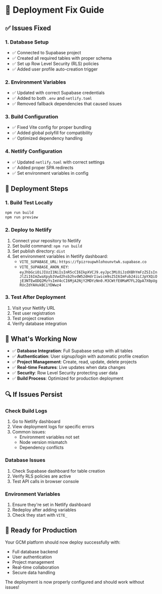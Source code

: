 # 🚀 Deployment Fix Guide

## ✅ Issues Fixed

### 1. **Database Setup**
- ✅ Connected to Supabase project
- ✅ Created all required tables with proper schema
- ✅ Set up Row Level Security (RLS) policies
- ✅ Added user profile auto-creation trigger

### 2. **Environment Variables**
- ✅ Updated with correct Supabase credentials
- ✅ Added to both `.env` and `netlify.toml`
- ✅ Removed fallback dependencies that caused issues

### 3. **Build Configuration**
- ✅ Fixed Vite config for proper bundling
- ✅ Added global polyfill for compatibility
- ✅ Optimized dependency handling

### 4. **Netlify Configuration**
- ✅ Updated `netlify.toml` with correct settings
- ✅ Added proper SPA redirects
- ✅ Set environment variables in config

## 🔧 Deployment Steps

### 1. **Build Test Locally**
```bash
npm run build
npm run preview
```

### 2. **Deploy to Netlify**
1. Connect your repository to Netlify
2. Set build command: `npm run build`
3. Set publish directory: `dist`
4. Set environment variables in Netlify dashboard:
   - `VITE_SUPABASE_URL`: `https://fpizroupwhlohounvtwk.supabase.co`
   - `VITE_SUPABASE_ANON_KEY`: `eyJhbGciOiJIUzI1NiIsInR5cCI6IkpXVCJ9.eyJpc3MiOiJzdXBhYmFzZSIsInJlZiI6ImZwaXpyb3Vwd2hsb2hvdW52dHdrIiwicm9sZSI6ImFub24iLCJpYXQiOjE3NTEwODQ2MzYsImV4cCI6MjA2NjY2MDYzNn0.M3CWtfE0MaM7FL2QpA7X0pUgRUcZdYAHukBCiYDWwz4`

### 3. **Test After Deployment**
1. Visit your Netlify URL
2. Test user registration
3. Test project creation
4. Verify database integration

## 🎯 What's Working Now

- ✅ **Database Integration**: Full Supabase setup with all tables
- ✅ **Authentication**: User signup/login with automatic profile creation
- ✅ **Project Management**: Create, read, update, delete projects
- ✅ **Real-time Features**: Live updates when data changes
- ✅ **Security**: Row Level Security protecting user data
- ✅ **Build Process**: Optimized for production deployment

## 🔍 If Issues Persist

### Check Build Logs
1. Go to Netlify dashboard
2. View deployment logs for specific errors
3. Common issues:
   - Environment variables not set
   - Node version mismatch
   - Dependency conflicts

### Database Issues
1. Check Supabase dashboard for table creation
2. Verify RLS policies are active
3. Test API calls in browser console

### Environment Variables
1. Ensure they're set in Netlify dashboard
2. Redeploy after adding variables
3. Check they start with `VITE_`

## 🎉 Ready for Production

Your GCM platform should now deploy successfully with:
- Full database backend
- User authentication
- Project management
- Real-time collaboration
- Secure data handling

The deployment is now properly configured and should work without issues!